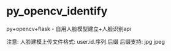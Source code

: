 # py_opencv_identify
py+opencv+flask - 自用人脸模型建立+人脸识别api

注意:
人脸建模上传文件格式:
    user.id.序列.后缀
后缀支持:
    jpg 
    jpeg